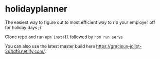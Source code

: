 # holidayplanner
The easiest way to figure out to most efficient way to rip your employer off for holiday days ;)


Clone repo and run `npm install` followed by `npm run serve`

You can also use the latest master build here https://gracious-joliot-364df8.netlify.com/.
